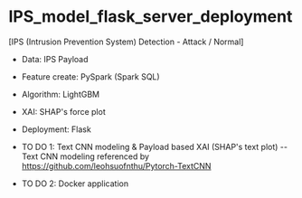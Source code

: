 # IPS_model_flask_server_deployment

[IPS (Intrusion Prevention System) Detection - Attack / Normal]

- Data: IPS Payload
- Feature create: PySpark (Spark SQL)
- Algorithm: LightGBM
- XAI: SHAP's force plot 
- Deployment: Flask


- TO DO 1: Text CNN modeling & Payload based XAI (SHAP's text plot)
-- Text CNN modeling referenced by https://github.com/leohsuofnthu/Pytorch-TextCNN
- TO DO 2: Docker application
